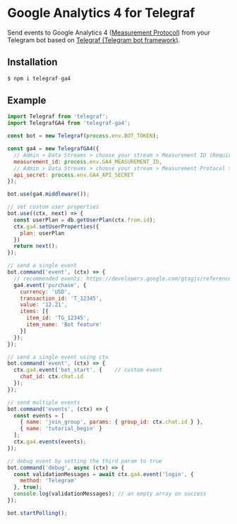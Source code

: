 # Google Analytics 4 for Telegraf

Send events to Google Analytics 4 ([Measurement Protocol](https://developers.google.com/analytics/devguides/collection/protocol/ga4)) from your Telegram bot based on [Telegraf (Telegram bot framework)](https://github.com/telegraf/telegraf/).

## Installation

```js
$ npm i telegraf-ga4
```

## Example
  
```js
import Telegraf from 'telegraf';
import TelegrafGA4 from 'telegraf-ga4';

const bot = new Telegraf(process.env.BOT_TOKEN);

const ga4 = new TelegrafGA4({
  // Admin > Data Streams > choose your stream > Measurement ID (Required)
  measurement_id: process.env.GA4_MEASUREMENT_ID,
  // Admin > Data Streams > choose your stream > Measurement Protocol > Create (Required)
  api_secret: process.env.GA4_API_SECRET
});

bot.use(ga4.middleware());

// set custom user properties
bot.use((ctx, next) => {
  const userPlan = db.getUserPlan(ctx.from.id);
  ctx.ga4.setUserProperties({
    plan: userPlan
  })
  return next();
});

// send a single event
bot.command('event', (ctx) => {
  // recommended events: https://developers.google.com/gtagjs/reference/ga4-events
  ga4.event('purchase', {
    currency: 'USD',
    transaction_id: 'T_12345',
    value: '12.21',
    items: [{
      item_id: 'TG_12345',
      item_name: 'Bot feature'
    }]
  });
});

// send a single event using ctx
bot.command('event', (ctx) => {
  ctx.ga4.event('bot_start', {    // custom event
    chat_id: ctx.chat.id
  });
});

// send multiple events
bot.command('events', (ctx) => {
  const events = [
    { name: 'join_group', params: { group_id: ctx.chat.id } },
    { name: 'tutorial_begin' }
  ];
  ctx.ga4.events(events);
});

// debug event by setting the third param to true
bot.command('debug', async (ctx) => {
  const validationMessages = await ctx.ga4.event('login', {
    method: 'Telegram'
  }, true);
  console.log(validationMessages); // an empty array on success
});

bot.startPolling();
```
